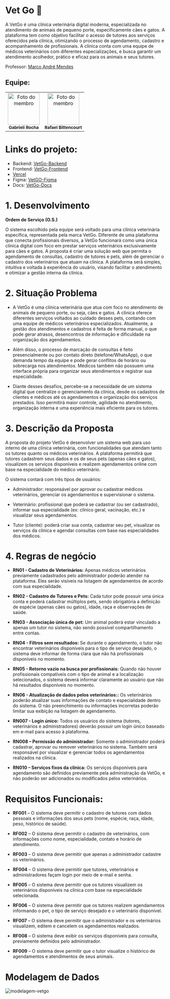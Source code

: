 # Vet Go 🐾 

A VetGo é uma clínica veterinária digital moderna, especializada no atendimento de animais de pequeno porte, especificamente cães e gatos. A plataforma tem como objetivo facilitar o acesso de tutores aos serviços oferecidos pela clínica, otimizando o processo de agendamento, cadastro e acompanhamento de profissionais. A clínica conta com uma equipe de médicos veterinários com diferentes especializações, e busca garantir um atendimento acolhedor, prático e eficaz para os animais e seus tutores.

Professor: [Marco André Mendes](github.com/marcoandre)

## Equipe:

<table>
  <tr>
    <td align="center">
      <img src="https://github.com/GabrieliMarta.png" width="100px;" alt="Foto do membro"/><br />
      <sub><b>Gabrieli Rocha</b></sub>
    </td>
    <td align="center">
      <img src="https://github.com/Rafabitte17.png" width="100px;" alt="Foto do membro"/><br />
      <sub><b> Rafael Bittencourt</b></sub>
    </td>
  </tr>
</table>

# Links do projeto:

-   Backend: [VetGo-Backend](https://github.com/VetGoDev7/VetGo-Backend.git) 
-   Frontend: [VetGo-Frontend](https://github.com/VetGoDev7/VetGo-Frontend.git)
-   [Vercel](https://vet-go-frontend-ft967ixx1-gabrielimartas-projects.vercel.app)
-   Figma: [VetGO-Figma](https://www.figma.com/design/4HrIaF1HcX1gVBJ93KZihL/VetGo?node-id=0-1&t=HmxWiTJKUazFVIeo-1)
-   Docs: [VetGo-Docs](https://github.com/VetGoDev7/.github.git)


# 1. Desenvolvimento

 **Ordem de Serviço (O.S.)**

O sistema escolhido pela equipe será voltado para uma clínica veterinária específica, representada pela marca VetGo. Diferente de uma plataforma que conecta profissionais diversos, a VetGo funcionará como uma única clínica digital com foco em prestar serviços veterinários exclusivamente para cães e gatos. A proposta é criar uma solução web que permita o agendamento de consultas, cadastro de tutores e pets, além de gerenciar o cadastro dos veterinários que atuam na clínica. A plataforma será simples, intuitiva e voltada à experiência do usuário, visando facilitar o atendimento e otimizar a gestão interna da clínica.


# 2. Situação Problema

- A VetGo é uma clínica veterinária que atua com foco no atendimento de animais de pequeno porte, ou seja, cães e gatos. A clínica oferece diferentes serviços voltados ao cuidado desses pets, contando com uma equipe de médicos veterinários especializados. Atualmente, a gestão dos atendimentos e cadastros é feita de forma manual, o que pode gerar atrasos, desencontros de informação e dificuldade na organização dos agendamentos.

- Além disso, o processo de marcação de consultas é feito presencialmente ou por contato direto (telefone/WhatsApp), o que demanda tempo da equipe e pode gerar conflitos de horário ou sobrecarga nos atendimentos. Médicos também não possuem uma interface própria para organizar seus atendimentos e registrar sua especialidade.

- Diante desses desafios, percebe-se a necessidade de um sistema digital que centralize o gerenciamento da clínica, desde os cadastros de clientes e médicos até os agendamentos e organização dos serviços prestados. Isso permitirá maior controle, agilidade no atendimento, organização interna e uma experiência mais eficiente para os tutores.


# 3. Descrição da Proposta 

A proposta do projeto VetGo é desenvolver um sistema web para uso interno de uma clínica veterinária, com funcionalidades que atendam tanto os tutores quanto os médicos veterinários. A plataforma permitirá que tutores cadastrem seus dados e os de seus pets (apenas cães e gatos), visualizem os serviços disponíveis e realizem agendamentos online com base na especialidade do médico veterinário.

O sistema contará com três tipos de usuários:

- Administrador: responsável por aprovar ou cadastrar médicos veterinários, gerenciar os agendamentos e supervisionar o sistema.

- Veterinário: profissional que poderá se cadastrar (ou ser cadastrado), informar sua especialidade (ex: clínico geral, vacinação, etc.) e visualizar seus agendamentos.

- Tutor (cliente): poderá criar sua conta, cadastrar seu pet, visualizar os serviços da clínica e agendar consultas com base nas especialidades dos médicos.

# 4. Regras de negócio

- **RN01 - Cadastro de Veterinários:** Apenas médicos veterinários previamente cadastrados pelo administrador poderão atender na plataforma. Eles serão visíveis na listagem de agendamentos de acordo com sua especialidade.

- **RN02 - Cadastro de Tutores e Pets:** Cada tutor pode possuir uma única conta e poderá cadastrar múltiplos pets, sendo obrigatória a definição de espécie (apenas cães ou gatos), idade, raça e observações de saúde.

- **RN03 - Associação única de pet:** Um animal poderá estar vinculado a apenas um tutor no sistema, não sendo possível compartilhamento entre contas.

- **RN04 -  Filtros sem resultados:** Se durante o agendamento, o tutor não encontrar veterinários disponíveis para o tipo de serviço desejado, o sistema deve informar de forma clara que não há profissionais disponíveis no momento.

- **RN05 - Retorno vazio na busca por profissionais:** Quando não houver profissionais compatíveis com o tipo de animal e a localização selecionados, o sistema deverá informar claramente ao usuário que não há resultados disponíveis no momento.
  
- **RN06 - Atualização de dados pelos veterinários::** Os veterinários poderão atualizar suas informações de contato e especialidade dentro do sistema. O não preenchimento ou informações incorretas poderão limitar sua exibição na listagem de agendamento.

- **RN007 -  Login único:** Todos os usuários do sistema (tutores, veterinários e administradores) deverão possuir um login único baseado em e-mail para acesso à plataforma.

- **RN008 – Permissão do administrador:** Somente o administrador poderá cadastrar, aprovar ou remover veterinários no sistema. Também será responsável por visualizar e gerenciar todos os agendamentos realizados na clínica.

- **RN010 – Serviços fixos da clínica:** Os serviços disponíveis para agendamento são definidos previamente pela administração da VetGo, e não poderão ser adicionados ou modificados pelos veterinários.



# Requisitos Funcionais:




- **RF001** – O sistema deve permitir o cadastro de tutores com dados pessoais e informações dos seus pets (nome, espécie, raça, idade, peso, histórico de saúde).

- **RF002** – O sistema deve permitir o cadastro de veterinários, com informações como nome, especialidade, contato e horário de atendimento.

- **RF003** – O sistema deve permitir que apenas o administrador cadastre os veterinários.

- **RF004** – O sistema deve permitir que tutores, veterinários e administradores façam login por meio de e-mail e senha.

- **RF005** – O sistema deve permitir que os tutores visualizem os veterinários disponíveis na clínica com base na especialidade selecionada.

- **RF006** – O sistema deve permitir que os tutores realizem agendamentos informando o pet, o tipo de serviço desejado e o veterinário disponível.

- **RF007** – O sistema deve permitir que o administrador e os veterinários visualizem, editem e cancelem os agendamentos realizados.

- **RF008** – O sistema deve exibir os serviços disponíveis para consulta, previamente definidos pelo administrador.

- **RF009** – O sistema deve permitir que o tutor visualize o histórico de agendamentos e atendimentos de seus animais.





# Modelagem de Dados

![modelagem-vetgo]()

  
